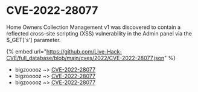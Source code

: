 # CVE-2022-28077

Home Owners Collection Management v1 was discovered to contain a reflected cross-site scripting (XSS) vulnerability in the Admin panel via the $_GET['s'] parameter.

{% embed url="https://github.com/Live-Hack-CVE/full_database/blob/main/cves/2022/CVE-2022-28077.json" %}


* bigzooooz ~> [CVE-2022-28077](https://www.alice-snow.ru/2022/database/cve-2022-28077/cve-2022-28077-bigzooooz)
* bigzooooz ~> [CVE-2022-28077](https://www.alice-snow.ru/2022/database/cve-2022-28077/cve-2022-28077-bigzooooz)
* bigzooooz ~> [CVE-2022-28077](https://www.alice-snow.ru/2022/database/cve-2022-28077/cve-2022-28077-bigzooooz)